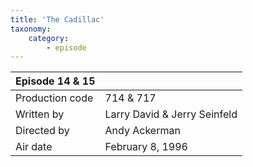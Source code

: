 ```yaml
---
title: 'The Cadillac'
taxonomy:
    category:
        - episode
---
```


| Episode 14 & 15 | |
|-----------------|--------------------------------|
| Production code | 714 & 717                      |
| Written by      | Larry David & Jerry Seinfeld |
| Directed by     | Andy Ackerman                   |
| Air date        | February 8, 1996                   |
